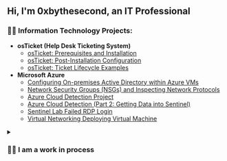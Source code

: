 ## Hi, I'm 0xbythesecond, an **IT Professional**


### 👨‍💻 Information Technology Projects:

- <b>osTicket (Help Desk Ticketing System)</b>
  - [osTicket: Prerequisites and Installation](https://github.com/0xbythesecond/osticket-prereqs)
  - [osTicket: Post-Installation Configuration](https://github.com/0xbythesecond/post-install-config)
  - [osTicket: Ticket Lifecycle Examples](https://github.com/0xbythesecond/ticket-lifecycle)
- <b>Microsoft Azure</b>
  - [Configuring On-premises Active Directory within Azure VMs](https://github.com/0xbythesecond/configure-ad)
  - [Network Security Groups (NSGs) and Inspecting Network Protocols](https://github.com/0xbythesecond/azure-network-protocols)
  - [Azure Cloud Detection Project](https://github.com/0xbythesecond/azure-cloud-detection)
  - [Azure Cloud Detection (Part 2: Getting Data into Sentinel)](https://github.com/0xbythesecond/getting-data-into-sentinel)
  - [Sentinel Lab Failed RDP Login](https://github.com/0xbythesecond/Sentinel-Lab-Failed-Login)
  - [Virtual Networking Deploying Virtual Machine](https://github.com/0xbythesecond/Virtual-Networking-Deploying-Virtual-Machines)




<details>
 <summary><h3> 👨‍💼 I am a work in process</h3></summary>
 

- 🎓 I’m a graduate of `Course Careers` Information Technology course
- 👯 I’m looking to collaborate with `like-minded persons.`
- 🤔 I’m looking for help with `tech related portfolio and building projects.`
- 🧠 Continously learing `Azure, Linux, HTML, CSS and Javascript.`
<img src="https://github.com/0xbythesecond/0xbythesecond/assets/23303634/cdd3c20b-b0ce-4c37-8d09-24d38483d8c9" height="20%" width="20%"/> 

	


#

### ⚒️ Languages and Tools 
<img align="left" alt="azure" width="30px" style="padding-right:10px;" src="https://cdn.jsdelivr.net/gh/devicons/devicon/icons/azure/azure-original.svg" />
<img align="left" alt="linux" width="30px" style="padding-right:10px;" src="https://cdn.jsdelivr.net/gh/devicons/devicon/icons/linux/linux-original.svg" />
<img align="left" alt="html" width="30px" style="padding-right:10px;" src="https://cdn.jsdelivr.net/gh/devicons/devicon/icons/html5/html5-original-wordmark.svg" />
<img align="left" alt="css" width="30px" style="padding-right:10px;"src="https://cdn.jsdelivr.net/gh/devicons/devicon/icons/css3/css3-original-wordmark.svg" />
<img align="left" alt="javascript" width="30px" style="padding-right:10px;"src="https://cdn.jsdelivr.net/gh/devicons/devicon/icons/javascript/javascript-original.svg" />


#

    
<br />
  
- <b>Notes</b>:

  - [10 entry-level IT questions about Active Directory](https://github.com/0xbythesecond/10-questions-AD) 
  - [Common Tools](https://github.com/0xbythesecond/Common-Tools)
  - [AZ-104 Notes](https://github.com/0xbythesecond/AZ-104)

  
### 📊Stats

  
![0xbythesecond's GitHub stats](https://github-readme-stats.vercel.app/api?username=0xbythesecond&show_icons=true&theme=radical)
	
![Profile views](https://gpvc.arturio.dev/0xbythesecond)

#


<!--**0xbythesecond/0xbythesecond** is a ✨ _special_ ✨ repository because its `README.md` (this file) appears on your GitHub profile.-->
